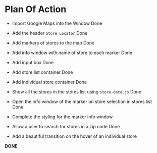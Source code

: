 # Plan Of Action

- Import Google Maps into the Window Done

- Add the header `Store Locator`  Done

- Add markers of stores to the map Done

- Add info window with name of store to each marker Done

- Add input box Done

- Add store list container Done

- Add individual store container Done

- Show all the stores in the stores list using `store-data.js` Done

- Open the info window of the marker on store selection in stores list Done

- Complete the styling for the marker info window

- Allow a user to search for stores in a zip code Done

- Add a beautiful transition on the hover of an individual store

**DONE**

